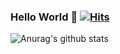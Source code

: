 ### Hello World 👋 [![Hits](https://hits.seeyoufarm.com/api/count/incr/badge.svg?url=https%3A%2F%2Fgithub.com%2Fwyjax%2Fwyjax&count_bg=%23000000&title_bg=%23FF0000&icon=&icon_color=%23E7E7E7&title=visit&edge_flat=false)](https://hits.seeyoufarm.com)

![Anurag's github stats](https://github-readme-stats.vercel.app/api?username=wyjax&count_private=true&show_icons=true&title_color=ffd400&icon_color=ffdf5d&text_color=eee&bg_color=151515)

<!--
**wyjax/wyjax** is a ✨ _special_ ✨ repository because its `README.md` (this file) appears on your GitHub profile.

Here are some ideas to get you started:

- 🔭 I’m currently working on ...
- 🌱 I’m currently learning ...
- 👯 I’m looking to collaborate on ...
- 🤔 I’m looking for help with ...
- 💬 Ask me about ...
- 📫 How to reach me: ...
- 😄 Pronouns: ...
- ⚡ Fun fact: ...
-->

